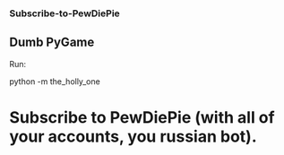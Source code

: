 ### Subscribe-to-PewDiePie
Dumb PyGame
-----------
Run:

python -m the_holly_one

Subscribe to PewDiePie (with all of your accounts, you russian bot).
=============================================
